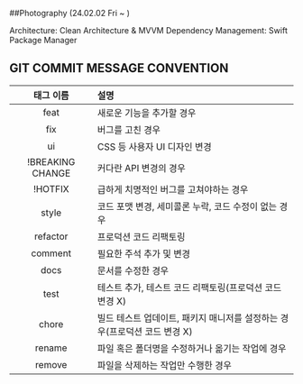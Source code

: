 ##Photography (24.02.02 Fri ~ )

Architecture: Clean Architecture & MVVM
Dependency Management: Swift Package Manager

## GIT COMMIT MESSAGE CONVENTION

|태그 이름|설명|
|:---:|:---|
|feat|새로운 기능을 추가할 경우|
|fix|버그를 고친 경우|
|ui|CSS 등 사용자 UI 디자인 변경|
|!BREAKING CHANGE|커다란 API 변경의 경우|
|!HOTFIX|급하게 치명적인 버그를 고쳐야하는 경우|
|style|코드 포맷 변경, 세미콜론 누락, 코드 수정이 없는 경우|
|refactor|프로덕션 코드 리팩토링|
|comment|필요한 주석 추가 및 변경|
|docs|문서를 수정한 경우|
|test|테스트 추가, 테스트 코드 리팩토링(프로덕션 코드 변경 X)|
|chore|빌드 테스트 업데이트, 패키지 매니저를 설정하는 경우(프로덕션 코드 변경 X)|
|rename|파일 혹은 폴더명을 수정하거나 옮기는 작업에 경우|
|remove|파일을 삭제하는 작업만 수행한 경우|
